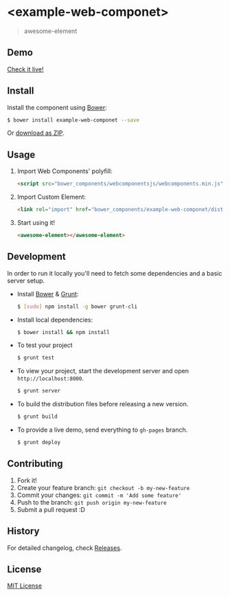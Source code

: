 # &lt;example-web-componet&gt;

> awesome-element

## Demo

[Check it live!](http://eromano.github.io/example-web-componet)

## Install

Install the component using [Bower](http://bower.io/):

```sh
$ bower install example-web-componet --save
```

Or [download as ZIP](https://github.com/eromano/example-web-componet/archive/master.zip).

## Usage

1. Import Web Components' polyfill:

    ```html
    <script src="bower_components/webcomponentsjs/webcomponents.min.js"></script>
    ```

2. Import Custom Element:

    ```html
    <link rel="import" href="bower_components/example-web-componet/dist/awesome-element.html">
    ```

3. Start using it!

    ```html
    <awesome-element></awesome-element>
    ```

## Development

In order to run it locally you'll need to fetch some dependencies and a basic server setup.

* Install [Bower](http://bower.io/) & [Grunt](http://gruntjs.com/):

    ```sh
    $ [sudo] npm install -g bower grunt-cli
    ```

* Install local dependencies:

    ```sh
    $ bower install && npm install
    ```
    
* To test your project

    ```sh
    $ grunt test
    ```
    
* To view your project, start the development server and open `http://localhost:8000`.

    ```sh
    $ grunt server
    ```

* To build the distribution files before releasing a new version.

    ```sh
    $ grunt build
    ```

* To provide a live demo, send everything to `gh-pages` branch.

    ```sh
    $ grunt deploy
    ```

## Contributing

1. Fork it!
2. Create your feature branch: `git checkout -b my-new-feature`
3. Commit your changes: `git commit -m 'Add some feature'`
4. Push to the branch: `git push origin my-new-feature`
5. Submit a pull request :D

## History

For detailed changelog, check [Releases](https://github.com/eromano/example-web-componet/releases).

## License

[MIT License](http://opensource.org/licenses/MIT)
